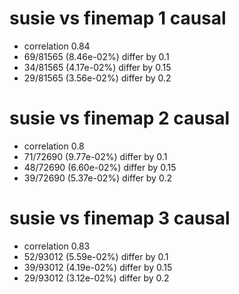 # susie vs finemap  1 causal

- correlation 0.84
- 69/81565 (8.46e-02%) differ by 0.1
- 34/81565 (4.17e-02%) differ by 0.15
- 29/81565 (3.56e-02%) differ by 0.2


# susie vs finemap  2 causal

- correlation 0.8
- 71/72690 (9.77e-02%) differ by 0.1
- 48/72690 (6.60e-02%) differ by 0.15
- 39/72690 (5.37e-02%) differ by 0.2


# susie vs finemap  3 causal

- correlation 0.83
- 52/93012 (5.59e-02%) differ by 0.1
- 39/93012 (4.19e-02%) differ by 0.15
- 29/93012 (3.12e-02%) differ by 0.2


